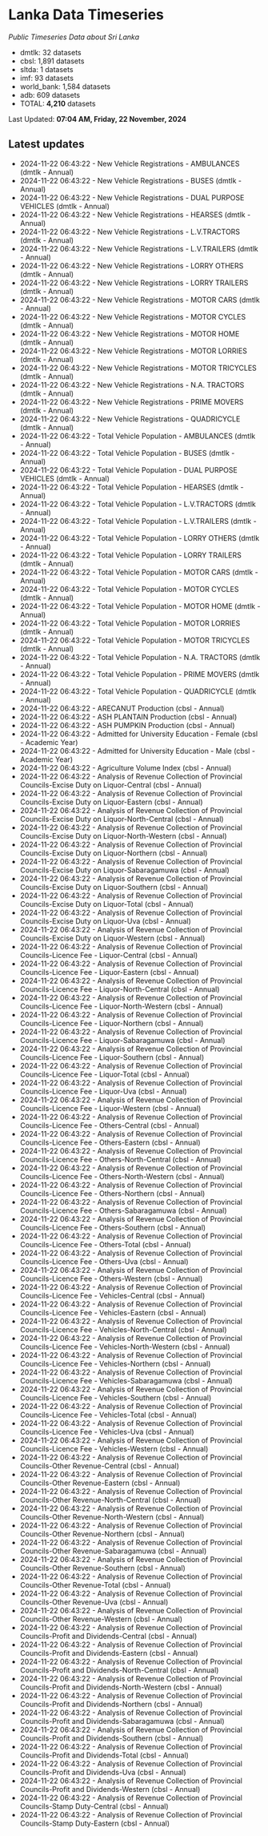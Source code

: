 # Lanka Data Timeseries
*Public Timeseries Data about Sri Lanka*

* dmtlk: 32 datasets
* cbsl: 1,891 datasets
* sltda: 1 datasets
* imf: 93 datasets
* world_bank: 1,584 datasets
* adb: 609 datasets
* TOTAL: **4,210** datasets

Last Updated: **07:04 AM, Friday, 22 November, 2024**

## Latest updates

* 2024-11-22 06:43:22 - New Vehicle Registrations - AMBULANCES (dmtlk - Annual)
* 2024-11-22 06:43:22 - New Vehicle Registrations - BUSES (dmtlk - Annual)
* 2024-11-22 06:43:22 - New Vehicle Registrations - DUAL PURPOSE VEHICLES (dmtlk - Annual)
* 2024-11-22 06:43:22 - New Vehicle Registrations - HEARSES (dmtlk - Annual)
* 2024-11-22 06:43:22 - New Vehicle Registrations - L.V.TRACTORS (dmtlk - Annual)
* 2024-11-22 06:43:22 - New Vehicle Registrations - L.V.TRAILERS (dmtlk - Annual)
* 2024-11-22 06:43:22 - New Vehicle Registrations - LORRY OTHERS (dmtlk - Annual)
* 2024-11-22 06:43:22 - New Vehicle Registrations - LORRY TRAILERS (dmtlk - Annual)
* 2024-11-22 06:43:22 - New Vehicle Registrations - MOTOR CARS (dmtlk - Annual)
* 2024-11-22 06:43:22 - New Vehicle Registrations - MOTOR CYCLES (dmtlk - Annual)
* 2024-11-22 06:43:22 - New Vehicle Registrations - MOTOR HOME (dmtlk - Annual)
* 2024-11-22 06:43:22 - New Vehicle Registrations - MOTOR LORRIES (dmtlk - Annual)
* 2024-11-22 06:43:22 - New Vehicle Registrations - MOTOR TRICYCLES (dmtlk - Annual)
* 2024-11-22 06:43:22 - New Vehicle Registrations - N.A. TRACTORS (dmtlk - Annual)
* 2024-11-22 06:43:22 - New Vehicle Registrations - PRIME MOVERS (dmtlk - Annual)
* 2024-11-22 06:43:22 - New Vehicle Registrations - QUADRICYCLE (dmtlk - Annual)
* 2024-11-22 06:43:22 - Total Vehicle Population - AMBULANCES (dmtlk - Annual)
* 2024-11-22 06:43:22 - Total Vehicle Population - BUSES (dmtlk - Annual)
* 2024-11-22 06:43:22 - Total Vehicle Population - DUAL PURPOSE VEHICLES (dmtlk - Annual)
* 2024-11-22 06:43:22 - Total Vehicle Population - HEARSES (dmtlk - Annual)
* 2024-11-22 06:43:22 - Total Vehicle Population - L.V.TRACTORS (dmtlk - Annual)
* 2024-11-22 06:43:22 - Total Vehicle Population - L.V.TRAILERS (dmtlk - Annual)
* 2024-11-22 06:43:22 - Total Vehicle Population - LORRY OTHERS (dmtlk - Annual)
* 2024-11-22 06:43:22 - Total Vehicle Population - LORRY TRAILERS (dmtlk - Annual)
* 2024-11-22 06:43:22 - Total Vehicle Population - MOTOR CARS (dmtlk - Annual)
* 2024-11-22 06:43:22 - Total Vehicle Population - MOTOR CYCLES (dmtlk - Annual)
* 2024-11-22 06:43:22 - Total Vehicle Population - MOTOR HOME (dmtlk - Annual)
* 2024-11-22 06:43:22 - Total Vehicle Population - MOTOR LORRIES (dmtlk - Annual)
* 2024-11-22 06:43:22 - Total Vehicle Population - MOTOR TRICYCLES (dmtlk - Annual)
* 2024-11-22 06:43:22 - Total Vehicle Population - N.A. TRACTORS (dmtlk - Annual)
* 2024-11-22 06:43:22 - Total Vehicle Population - PRIME MOVERS (dmtlk - Annual)
* 2024-11-22 06:43:22 - Total Vehicle Population - QUADRICYCLE (dmtlk - Annual)
* 2024-11-22 06:43:22 - ARECANUT Production (cbsl - Annual)
* 2024-11-22 06:43:22 - ASH PLANTAIN Production (cbsl - Annual)
* 2024-11-22 06:43:22 - ASH PUMPKIN Production (cbsl - Annual)
* 2024-11-22 06:43:22 - Admitted for University Education - Female (cbsl - Academic Year)
* 2024-11-22 06:43:22 - Admitted for University Education - Male (cbsl - Academic Year)
* 2024-11-22 06:43:22 - Agriculture Volume Index (cbsl - Annual)
* 2024-11-22 06:43:22 - Analysis of Revenue Collection of Provincial Councils-Excise Duty on Liquor-Central (cbsl - Annual)
* 2024-11-22 06:43:22 - Analysis of Revenue Collection of Provincial Councils-Excise Duty on Liquor-Eastern (cbsl - Annual)
* 2024-11-22 06:43:22 - Analysis of Revenue Collection of Provincial Councils-Excise Duty on Liquor-North-Central (cbsl - Annual)
* 2024-11-22 06:43:22 - Analysis of Revenue Collection of Provincial Councils-Excise Duty on Liquor-North-Western (cbsl - Annual)
* 2024-11-22 06:43:22 - Analysis of Revenue Collection of Provincial Councils-Excise Duty on Liquor-Northern (cbsl - Annual)
* 2024-11-22 06:43:22 - Analysis of Revenue Collection of Provincial Councils-Excise Duty on Liquor-Sabaragamuwa (cbsl - Annual)
* 2024-11-22 06:43:22 - Analysis of Revenue Collection of Provincial Councils-Excise Duty on Liquor-Southern (cbsl - Annual)
* 2024-11-22 06:43:22 - Analysis of Revenue Collection of Provincial Councils-Excise Duty on Liquor-Total (cbsl - Annual)
* 2024-11-22 06:43:22 - Analysis of Revenue Collection of Provincial Councils-Excise Duty on Liquor-Uva (cbsl - Annual)
* 2024-11-22 06:43:22 - Analysis of Revenue Collection of Provincial Councils-Excise Duty on Liquor-Western (cbsl - Annual)
* 2024-11-22 06:43:22 - Analysis of Revenue Collection of Provincial Councils-Licence Fee - Liquor-Central (cbsl - Annual)
* 2024-11-22 06:43:22 - Analysis of Revenue Collection of Provincial Councils-Licence Fee - Liquor-Eastern (cbsl - Annual)
* 2024-11-22 06:43:22 - Analysis of Revenue Collection of Provincial Councils-Licence Fee - Liquor-North-Central (cbsl - Annual)
* 2024-11-22 06:43:22 - Analysis of Revenue Collection of Provincial Councils-Licence Fee - Liquor-North-Western (cbsl - Annual)
* 2024-11-22 06:43:22 - Analysis of Revenue Collection of Provincial Councils-Licence Fee - Liquor-Northern (cbsl - Annual)
* 2024-11-22 06:43:22 - Analysis of Revenue Collection of Provincial Councils-Licence Fee - Liquor-Sabaragamuwa (cbsl - Annual)
* 2024-11-22 06:43:22 - Analysis of Revenue Collection of Provincial Councils-Licence Fee - Liquor-Southern (cbsl - Annual)
* 2024-11-22 06:43:22 - Analysis of Revenue Collection of Provincial Councils-Licence Fee - Liquor-Total (cbsl - Annual)
* 2024-11-22 06:43:22 - Analysis of Revenue Collection of Provincial Councils-Licence Fee - Liquor-Uva (cbsl - Annual)
* 2024-11-22 06:43:22 - Analysis of Revenue Collection of Provincial Councils-Licence Fee - Liquor-Western (cbsl - Annual)
* 2024-11-22 06:43:22 - Analysis of Revenue Collection of Provincial Councils-Licence Fee - Others-Central (cbsl - Annual)
* 2024-11-22 06:43:22 - Analysis of Revenue Collection of Provincial Councils-Licence Fee - Others-Eastern (cbsl - Annual)
* 2024-11-22 06:43:22 - Analysis of Revenue Collection of Provincial Councils-Licence Fee - Others-North-Central (cbsl - Annual)
* 2024-11-22 06:43:22 - Analysis of Revenue Collection of Provincial Councils-Licence Fee - Others-North-Western (cbsl - Annual)
* 2024-11-22 06:43:22 - Analysis of Revenue Collection of Provincial Councils-Licence Fee - Others-Northern (cbsl - Annual)
* 2024-11-22 06:43:22 - Analysis of Revenue Collection of Provincial Councils-Licence Fee - Others-Sabaragamuwa (cbsl - Annual)
* 2024-11-22 06:43:22 - Analysis of Revenue Collection of Provincial Councils-Licence Fee - Others-Southern (cbsl - Annual)
* 2024-11-22 06:43:22 - Analysis of Revenue Collection of Provincial Councils-Licence Fee - Others-Total (cbsl - Annual)
* 2024-11-22 06:43:22 - Analysis of Revenue Collection of Provincial Councils-Licence Fee - Others-Uva (cbsl - Annual)
* 2024-11-22 06:43:22 - Analysis of Revenue Collection of Provincial Councils-Licence Fee - Others-Western (cbsl - Annual)
* 2024-11-22 06:43:22 - Analysis of Revenue Collection of Provincial Councils-Licence Fee - Vehicles-Central (cbsl - Annual)
* 2024-11-22 06:43:22 - Analysis of Revenue Collection of Provincial Councils-Licence Fee - Vehicles-Eastern (cbsl - Annual)
* 2024-11-22 06:43:22 - Analysis of Revenue Collection of Provincial Councils-Licence Fee - Vehicles-North-Central (cbsl - Annual)
* 2024-11-22 06:43:22 - Analysis of Revenue Collection of Provincial Councils-Licence Fee - Vehicles-North-Western (cbsl - Annual)
* 2024-11-22 06:43:22 - Analysis of Revenue Collection of Provincial Councils-Licence Fee - Vehicles-Northern (cbsl - Annual)
* 2024-11-22 06:43:22 - Analysis of Revenue Collection of Provincial Councils-Licence Fee - Vehicles-Sabaragamuwa (cbsl - Annual)
* 2024-11-22 06:43:22 - Analysis of Revenue Collection of Provincial Councils-Licence Fee - Vehicles-Southern (cbsl - Annual)
* 2024-11-22 06:43:22 - Analysis of Revenue Collection of Provincial Councils-Licence Fee - Vehicles-Total (cbsl - Annual)
* 2024-11-22 06:43:22 - Analysis of Revenue Collection of Provincial Councils-Licence Fee - Vehicles-Uva (cbsl - Annual)
* 2024-11-22 06:43:22 - Analysis of Revenue Collection of Provincial Councils-Licence Fee - Vehicles-Western (cbsl - Annual)
* 2024-11-22 06:43:22 - Analysis of Revenue Collection of Provincial Councils-Other Revenue-Central (cbsl - Annual)
* 2024-11-22 06:43:22 - Analysis of Revenue Collection of Provincial Councils-Other Revenue-Eastern (cbsl - Annual)
* 2024-11-22 06:43:22 - Analysis of Revenue Collection of Provincial Councils-Other Revenue-North-Central (cbsl - Annual)
* 2024-11-22 06:43:22 - Analysis of Revenue Collection of Provincial Councils-Other Revenue-North-Western (cbsl - Annual)
* 2024-11-22 06:43:22 - Analysis of Revenue Collection of Provincial Councils-Other Revenue-Northern (cbsl - Annual)
* 2024-11-22 06:43:22 - Analysis of Revenue Collection of Provincial Councils-Other Revenue-Sabaragamuwa (cbsl - Annual)
* 2024-11-22 06:43:22 - Analysis of Revenue Collection of Provincial Councils-Other Revenue-Southern (cbsl - Annual)
* 2024-11-22 06:43:22 - Analysis of Revenue Collection of Provincial Councils-Other Revenue-Total (cbsl - Annual)
* 2024-11-22 06:43:22 - Analysis of Revenue Collection of Provincial Councils-Other Revenue-Uva (cbsl - Annual)
* 2024-11-22 06:43:22 - Analysis of Revenue Collection of Provincial Councils-Other Revenue-Western (cbsl - Annual)
* 2024-11-22 06:43:22 - Analysis of Revenue Collection of Provincial Councils-Profit and Dividends-Central (cbsl - Annual)
* 2024-11-22 06:43:22 - Analysis of Revenue Collection of Provincial Councils-Profit and Dividends-Eastern (cbsl - Annual)
* 2024-11-22 06:43:22 - Analysis of Revenue Collection of Provincial Councils-Profit and Dividends-North-Central (cbsl - Annual)
* 2024-11-22 06:43:22 - Analysis of Revenue Collection of Provincial Councils-Profit and Dividends-North-Western (cbsl - Annual)
* 2024-11-22 06:43:22 - Analysis of Revenue Collection of Provincial Councils-Profit and Dividends-Northern (cbsl - Annual)
* 2024-11-22 06:43:22 - Analysis of Revenue Collection of Provincial Councils-Profit and Dividends-Sabaragamuwa (cbsl - Annual)
* 2024-11-22 06:43:22 - Analysis of Revenue Collection of Provincial Councils-Profit and Dividends-Southern (cbsl - Annual)
* 2024-11-22 06:43:22 - Analysis of Revenue Collection of Provincial Councils-Profit and Dividends-Total (cbsl - Annual)
* 2024-11-22 06:43:22 - Analysis of Revenue Collection of Provincial Councils-Profit and Dividends-Uva (cbsl - Annual)
* 2024-11-22 06:43:22 - Analysis of Revenue Collection of Provincial Councils-Profit and Dividends-Western (cbsl - Annual)
* 2024-11-22 06:43:22 - Analysis of Revenue Collection of Provincial Councils-Stamp Duty-Central (cbsl - Annual)
* 2024-11-22 06:43:22 - Analysis of Revenue Collection of Provincial Councils-Stamp Duty-Eastern (cbsl - Annual)
